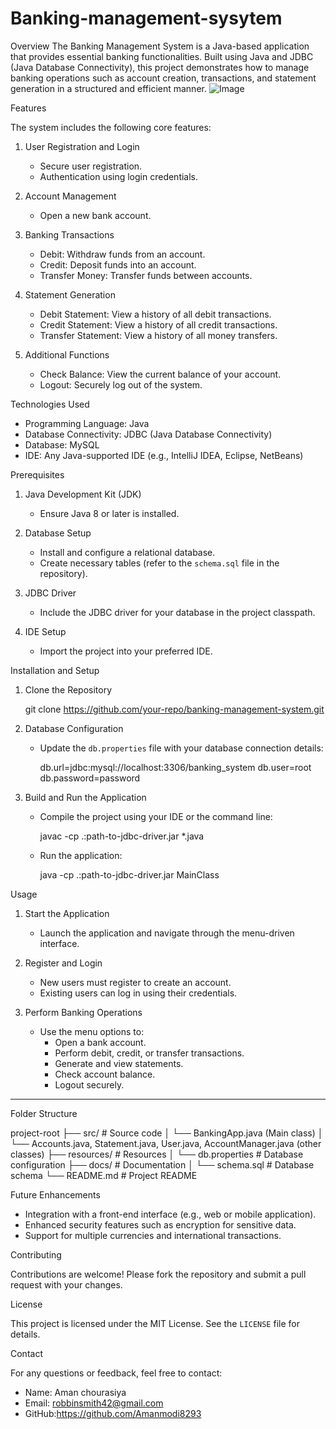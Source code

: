 # Banking-management-sysytem

Overview
The Banking Management System is a Java-based application that provides essential banking functionalities. Built using Java and JDBC (Java Database Connectivity), this project demonstrates how to manage banking operations such as account creation, transactions, and statement generation in a structured and efficient manner.
![Image](https://github.com/user-attachments/assets/8e9df68b-0418-428c-84ef-248ed0974694)


 Features

The system includes the following core features:

1. User Registration and Login

   - Secure user registration.
   - Authentication using login credentials.

2. Account Management

   - Open a new bank account.

3. Banking Transactions

   - Debit: Withdraw funds from an account.
   - Credit: Deposit funds into an account.
   - Transfer Money: Transfer funds between accounts.

4. Statement Generation

   - Debit Statement: View a history of all debit transactions.
   - Credit Statement: View a history of all credit transactions.
   - Transfer Statement: View a history of all money transfers.

5. Additional Functions

   - Check Balance: View the current balance of your account.
   - Logout: Securely log out of the system.



 Technologies Used

- Programming Language: Java
- Database Connectivity: JDBC (Java Database Connectivity)
- Database: MySQL
- IDE: Any Java-supported IDE (e.g., IntelliJ IDEA, Eclipse, NetBeans)



 Prerequisites

1. Java Development Kit (JDK)

   - Ensure Java 8 or later is installed.

2. Database Setup

   - Install and configure a relational database.
   - Create necessary tables (refer to the `schema.sql` file in the repository).

3. JDBC Driver

   - Include the JDBC driver for your database in the project classpath.

4. IDE Setup

   - Import the project into your preferred IDE.



 Installation and Setup

1. Clone the Repository

   
   git clone https://github.com/your-repo/banking-management-system.git
  

2. Database Configuration

   - Update the `db.properties` file with your database connection details:
     
     db.url=jdbc:mysql://localhost:3306/banking_system
     db.user=root
     db.password=password
     

3. Build and Run the Application

   - Compile the project using your IDE or the command line:
  
     javac -cp .:path-to-jdbc-driver.jar *.java
     
   - Run the application:
     
     java -cp .:path-to-jdbc-driver.jar MainClass
   



 Usage

1. Start the Application

   - Launch the application and navigate through the menu-driven interface.

2. Register and Login

   - New users must register to create an account.
   - Existing users can log in using their credentials.

3. Perform Banking Operations

   - Use the menu options to:
     - Open a bank account.
     - Perform debit, credit, or transfer transactions.
     - Generate and view statements.
     - Check account balance.
     - Logout securely.

---

Folder Structure

project-root
├── src/                # Source code
│   └── BankingApp.java (Main class)
│   └── Accounts.java, Statement.java, User.java, AccountManager.java (other classes)
├── resources/          # Resources
│   └── db.properties  # Database configuration
├── docs/               # Documentation
│   └── schema.sql    # Database schema
└── README.md           # Project README


 Future Enhancements

- Integration with a front-end interface (e.g., web or mobile application).
- Enhanced security features such as encryption for sensitive data.
- Support for multiple currencies and international transactions.



 Contributing

Contributions are welcome! Please fork the repository and submit a pull request with your changes.



 License

This project is licensed under the MIT License. See the `LICENSE` file for details.


 Contact

For any questions or feedback, feel free to contact:

- Name: Aman chourasiya
- Email: robbinsmith42@gmail.com
- GitHub:https://github.com/Amanmodi8293
